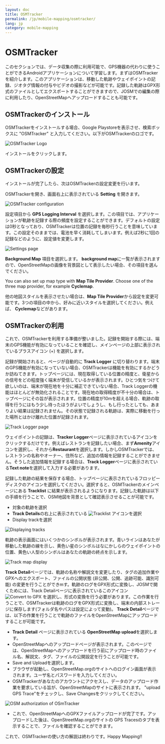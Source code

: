 ```yaml
---
layout: doc
title: OSMTracker
permalink: /jp/mobile-mapping/osmtracker/
lang: jp
category: mobile-mapping
---
```


OSMTracker
==============

このセクションでは、データ収集の際に利用可能で、GPS機器の代わりに使うことができるAndroidアプリケーションについて学習します。まずはOSMTrackerを紹介します。このアプリケーションは、移動した軌跡やウェイポイントの記録、ジオタグ情報の付与やビデオの撮影などが可能です。記録した軌跡はGPX形式のファイルとしてエクスポートすることができますので、JOSMでの編集の際に利用したり、OpenStreetMapへアップロードすることも可能です。


OSMTrackerのインストール
-------------------------

OSMTrackerをインストールする場合、Google Playstoreを表示させ、検索ボックスに "OSMTracker" と入力してください。以下がOSMTrackerのロゴです。

![OSMTracker Logo][]

インストールをクリックします。

OSMTrackerの設定
---------------------------------

インストールが完了したら、次はOSMTrackerの設定変更を行います。

OSMTrackerを開き、画面右上に表示されている **Setting** を開きます。

![OSMTracker configuration][]

設定項目から **GPS Logging Interval** を選択します。この項目では、アプリケーションが軌跡を記録する際の頻度を設定することができます。デフォルトの設定は0秒となっており、OSMTrackerは位置の記録を毎秒行うことを意味しています。この設定そのままでは、電池を早く消耗してしまいます。例えば2秒に1回の記録などのように、設定値を変更します。


![Settings page][]

**Background Map** 項目を選択します。 **background map**に一覧が表示されますので、OpenStreetMapの画像を背景図として表示したい場合、その項目を選んでください。

You can also set up map type with **Map Tile Provider**. Choose one of
the three map provider, for example **Cyclemap**.

他の地図スタイルを表示させたい場合は、**Map Tile Provider**から設定を変更可能です。3つの項目の中から、好みに近いスタイルを選択してください。例えば、 **Cyclemap**などがあります。


OSMTrackerの利用
-------------------------

これで、OSMTrackerを利用する準備が整いました。記録を開始する際には、端末のGPS機能が有効になっていることを確認し、メインページの上部に表示されているプラスアイコン (+) を選択します。

記録が開始されると、ページが自動的に **Track Logger** に切り替わります。端末のGPS機能が有効になっていない場合、OSMTrackerは機能を有効にするかどうか訪ねてきます。トップページには、現在取得している位置の精度と、衛星からの信号をどの程度強く端末が受信しているかが表示されます。ひとつ気をつけて欲しいのは、端末が現在地を十分に補正できていない場合、Track Loggerの機能はほとんどが無効化されることです。現在地の取得精度が不十分の場合は、トップページにその旨が表示されます。位置の精度が10mを超える場合、軌跡の取得を行うにはもう少し待ったほうがよいでしょうし、もし行ったとしても、あまりよい結果は記録されません。その状態で記録される軌跡は、実際に移動を行った場所とはかけ離れた位置が記録されます。

![Track Logger page][]

ウェイポイントの記録は、**Tracker Logger**ページに表示されているアイコンをクリックするだけです。例えばレストランを記録したい場合、まず**Amenity**アイコンを選択し、それから**Restaurant**を選択します。しかしOSMTrackerでは、レストランの名称やオーナー、住所など、追加の情報を記録することができません。そうした追加情報を記録する場合は、**Track Logger**ページに表示されている**Text note**を選択して入力する必要があります。

記録した軌跡の結果を保存する場合、トップページに表示されているフロッピーディスクのアイコンを選択してください。選択すると、OSMTrackerのメインページにある **Tracklist** に結果が表示されるようになります。記録した軌跡は以下の手順を行うことで、OSM地図を背景として確認表示させることが可能です。

-   対象の軌跡を選択
-   **Track Details**の右上に表示されている ![Tracklist][] アイコンを選択
-   Display trackを選択

![Displaying tracks][]

軌跡の表示画面にはいくつかのシンボルが表示されます。青いラインはあなたが移動した軌跡の線を示し、黄色い星のシンボルはなにかしらのウェイポイントの位置、黄色い人型のシンボルはあなたの軌跡の終点を示します。

![Track map display][]

**Track Detail**ページでは、軌跡の名称や解説文を変更したり、タグの追加作業やGPXへのエクスポート、ファイルの公開状態 (非公開、公開、追跡可能、識別可能) の変更を行うことができmす。軌跡のログをGPX形式に変換し、JOSMで開くためには、Track Detailページに表示されているこのアイコン ![Convert to GPX][] を選択し、形式の変換を行う必要があります。この作業を行うことで、OSMTrackerは軌跡のログをGPX形式に変換し、端末の内部ストレージに保存します(フォルダ名やパスは設定によって変動)。 **Track Detail**ページでは、以下の作業を行うことで軌跡のファイルをOpenStreetMapにアップロードすることが可能です。


-   **Track Detail** ページに表示されている **OpenStreetMap upload**を選択します。
-   OpenStreetMapへのアップロードページが表示されます。このページでは、OpenStreetMapへのアップロードを行う前にアップロード時のファイル名、解説文、タグ、ファイルの公開設定を行うことが可能です。
-   Save and Uploadを選択します。
-   ブラウザが起動し、OpenStreetMap.orgのサイトへのログイン画面が表示されます。ユーザ名とパスワードを入力してください。
-   OSMTrackerがあなたのアカウントにアクセスし、データのアップロード作業を要求している旨が、OpenStreetMapのサイトに表示されます。 "upload GPS Trace"をチェックし、Save Changesをクリックしてください。

![OSM authorization of OSmTracker][]

-   これで、OpenStreetMapへのGPXファイルアップロードが完了です。アップロードした後は、OpenStreetMap.orgのサイトの GPS Tracesのタブを表示することで、ファイルを確認することができます。

これで、OSMTrackerの使い方の解説は終わりです。Happy Mapping!!

[OSMTracker Logo]: /images/jp/mobile-mapping/osmtracker/osmtracker_image00_en.png
[OSMTracker configuration]: /images/jp/mobile-mapping/osmtracker/osmtracker_image01_en.png
[Settings page]: /images/jp/mobile-mapping/osmtracker/osmtracker_image02_en.png
[Track Logger page]: /images/jp/mobile-mapping/osmtracker/osmtracker_image03_en.png
[Tracklist]: /images/jp/mobile-mapping/osmtracker/osmtracker_image04_en.png
[Displaying tracks]: /images/jp/mobile-mapping/osmtracker/osmtracker_image05_en.png
[Track map display]: /images/jp/mobile-mapping/osmtracker/osmtracker_image06_en.png
[Convert to GPX]: /images/jp/mobile-mapping/osmtracker/osmtracker_image07_en.png
[OSM authorization of OSmTracker]: /images/jp/mobile-mapping/osmtracker/osmtracker_image08_en.png
